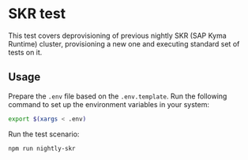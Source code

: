 # SKR test

This test covers deprovisioning of previous nightly SKR (SAP Kyma Runtime) cluster, provisioning a new one and executing standard set of tests on it.

## Usage

Prepare the `.env` file based on the `.env.template`. Run the following command to set up the environment variables in your system:

```bash
export $(xargs < .env)
```

Run the test scenario:

```bash
npm run nightly-skr
```
